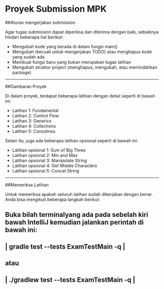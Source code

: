 # Proyek Submission MPK 

##Aturan mengerjakan submission

Agar tugas submission dapat diperiksa dan diterima dengan baik, sebaiknya hindari beberapa hal berikut:

- Mengubah kode yang berada di dalam fungsi main()
- Mengubah (kecuali untuk mengerjakan TODO) atau menghapus kode yang sudah ada
- Membuat fungsi baru yang bukan merupakan tugas latihan
- Mengubah struktur project (menghapus, mengubah, atau memindahkan package)

---

##Gambaran Proyek

Di dalam proyek, terdapat beberapa latihan dengan detail seperti di bawah ini:

- Latihan 1: Fundamental
- Latihan 2: Control Flow
- Latihan 3: Generics
- Latihan 4: Collections
- Latihan 5: Coroutines

Selain itu, juga ada beberapa latihan opsional seperti di bawah ini:

- Latihan opsional 1: Sum of Big Three 
- Latihan opsional 2: Min and Max 
- Latihan opsional 3: Manipulate String
- Latihan opsional 4: Get Middle Characters
- Latihan opsional 5: Concat String 

---

##Memeriksa Latihan

Untuk memeriksa apakah seluruh latihan sudah dikerjakan dengan benar. Anda bisa mengikuti beberapa langkah berikut:

Buka bilah terminalyang ada pada sebelah kiri bawah IntelliJ kemudian jalankan perintah di bawah ini:
---------------------------------------
| gradle test --tests ExamTestMain -q |
---------------------------------------
atau
------------------------------------------
| ./gradlew test --tests ExamTestMain -q |
------------------------------------------